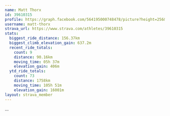 ```yaml
---
name: Matt Thorx
id: 39610315
profile: https://graph.facebook.com/564195000748478/picture?height=256&width=256
username: matt-thorx
strava_url: https://www.strava.com/athletes/39610315
stats:
  biggest_ride_distance: 156.37km
  biggest_climb_elevation_gain: 637.2m
  recent_ride_totals:
    count: 9
    distance: 90.16km
    moving_time: 05h 37m
    elevation_gain: 406m
  ytd_ride_totals:
    count: 73
    distance: 1758km
    moving_time: 105h 51m
    elevation_gain: 16001m
layout: strava_member
--- 
```

...
